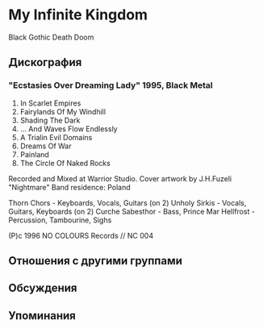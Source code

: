 # My Infinite Kingdom

Black Gothic Death Doom

## Дискография

### "Ecstasies Over Dreaming Lady" 1995, Black Metal

1.  In Scarlet Empires
2.  Fairylands Of My Windhill
3.  Shading The Dark
4.  ... And Waves Flow Endlessly
5.  A Trialin Evil Domains
6.  Dreams Of War
7.  Painland
8.  The Circle Of Naked Rocks

Recorded and Mixed at Warrior Studio.
Cover artwork by J.H.Fuzeli "Nightmare"
Band residence: Poland

Thorn Chors - Keyboards, Vocals, Guitars (on 2)
Unholy Sirkis - Vocals, Guitars, Keyboards (on 2)
Curche Sabesthor - Bass,
Prince Mar Hellfrost - Percussion, Tambourine, Sighs

(P)c 1996 NO COLOURS Records // NC 004


## Отношения с другими группами


## Обсуждения


## Упоминания

